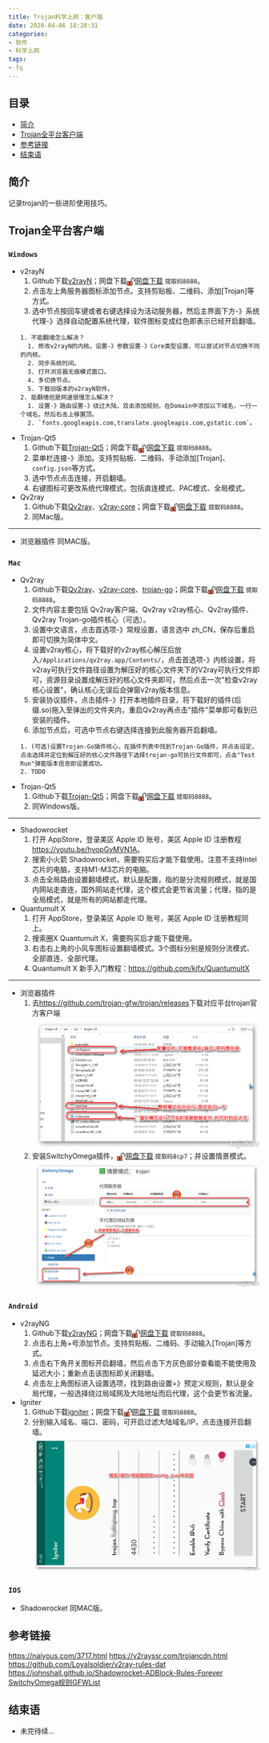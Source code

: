 ```yaml
---
title: Trojan科学上网：客户端
date: 2020-04-06 18:28:31
categories:
- 软件
- 科学上网
tags:
- fq
---
```


## 目录

- [简介](#简介)
- [Trojan全平台客户端](#Trojan全平台客户端)
- [参考链接](#参考链接)
- [结束语](#结束语)

## 简介

记录trojan的一些进阶使用技巧。

## Trojan全平台客户端

### `Windows`

- v2rayN
  1. Github下载[v2rayN](https://github.com/2dust/v2rayN/releases)；网盘下载<img src="st-trojan-advanced/dowload.png" width="16" height="16" align="center" />[网盘下载](https://pan.baidu.com/s/1s5gDIPgvJN2TdHnp-YsC7A?pwd=8888) `提取码8888`。
  2. 点击左上角服务器图标添加节点。支持剪贴板、二维码、添加[Trojan]等方式。
  3. 选中节点按回车键或者右键选择设为活动服务器，然后主界面下方-》系统代理-》选择自动配置系统代理，软件图标变成红色即表示已经开启翻墙。
  ```
  1. 不能翻墙怎么解决？
    1. 修改v2rayN的内核。设置-》参数设置-》Core类型设置，可以尝试对节点切换不同的内核。
    2. 同步系统时间。
    3. 打开浏览器无痕模式窗口。
    4. 多切换节点。
    5. 下载旧版本的v2rayN软件。
  2. 能翻墙但是网速很慢怎么解决？
    1. 设置-》路由设置-》绕过大陆，双击添加规则，在Domain中添加以下域名，一行一个域名，然后右击上移置顶。
    2. `fonts.googleapis.com,translate.googleapis.com,gstatic.com`。
  ```
- Trojan-Qt5
  1. Github下载[Trojan-Qt5](https://github.com/Trojan-Qt5/Trojan-Qt5/releases)；网盘下载<img src="st-trojan-advanced/dowload.png" width="16" height="16" align="center" />[网盘下载](https://pan.baidu.com/s/1_CYwT6VDaZPBSHMrEvs3iQ?pwd=8888) `提取码8888`。
  2. 菜单栏连接-》添加。支持剪贴板、二维码、手动添加[Trojan]、`config.json`等方式。
  3. 选中节点点击连接，开启翻墙。
  4. 右键图标可更改系统代理模式，包括直连模式、PAC模式、全局模式。
- Qv2ray
  1. Github下载[Qv2ray](https://github.com/Qv2ray/Qv2ray/releases)、[v2ray-core](https://github.com/v2ray/v2ray-core/releases)；网盘下载<img src="st-trojan-advanced/dowload.png" width="16" height="16" align="center" />[网盘下载](https://pan.baidu.com/s/1N5ZRDOYkZaH7oWg9cxziBQ?pwd=8888) `提取码8888`。
  2. 同Mac版。
---
- 浏览器插件
  同MAC版。

### `Mac`

- Qv2ray
  1. Github下载[Qv2ray](https://github.com/Qv2ray/Qv2ray/releases)、[v2ray-core](https://github.com/v2ray/v2ray-core/releases)、[trojan-go](https://github.com/p4gefau1t/trojan-go/releases)；网盘下载<img src="st-trojan-advanced/dowload.png" width="16" height="16" align="center" />[网盘下载](https://pan.baidu.com/s/1N5ZRDOYkZaH7oWg9cxziBQ?pwd=8888) `提取码8888`。
  2. 文件内容主要包括 Qv2ray客户端、Qv2ray v2ray核心、Qv2ray插件、Qv2ray Trojan-go插件核心（可选）。
  3. 设置中文语言，点击首选项-》常规设置，语言选中 zh_CN，保存后重启即可切换为简体中文。
  4. 设置v2ray核心，将下载好的v2ray核心解压后放入`/Applications/qv2ray.app/Contents/`，点击首选项-》内核设置，将v2ray可执行文件路径设置为解压好的核心文件夹下的V2ray可执行文件即可，资源目录设置成解压好的核心文件夹即可，然后点击一次"检查v2ray核心设置"，确认核心无误后会弹窗v2ray版本信息。
  5. 安装协议插件，点击插件-》打开本地插件目录，将下载好的插件(后缀.so)拖入至弹出的文件夹内，重启Qv2ray再点击"插件"菜单即可看到已安装的插件。
  6. 添加节点后，可选中节点右键选择连接到此服务器开启翻墙。
  ```
  1. (可选)设置Trojan-Go插件核心，在插件列表中找到Trojan-Go插件，并点击设定，点击选择并定位到解压好的核心文件路径下选择trojan-go可执行文件即可，点击"Test Run"弹窗版本信息即设置成功。
  2. TODO
  ```
- Trojan-Qt5
  1. Github下载[Trojan-Qt5](https://github.com/Trojan-Qt5/Trojan-Qt5/releases)；网盘下载<img src="st-trojan-advanced/dowload.png" width="16" height="16" align="center" />[网盘下载](https://pan.baidu.com/s/1_CYwT6VDaZPBSHMrEvs3iQ?pwd=8888) `提取码8888`。
  2. 同Windows版。
---
- Shadowrocket
  1. 打开 AppStore，登录美区 Apple ID 账号，美区 Apple ID 注册教程<https://youtu.be/hyopGvMVN1A>。
  2. 搜索小火箭 Shadowrocket，需要购买后才能下载使用。注意不支持Intel芯片的电脑，支持M1-M3芯片的电脑。
  3. 点击全局路由设置翻墙模式。默认是配置，指的是分流规则模式，就是国内网站走直连，国外网站走代理，这个模式会更节省流量；代理，指的是全局模式，就是所有的网站都走代理。
- Quantumult X
  1. 打开 AppStore，登录美区 Apple ID 账号，美区 Apple ID 注册教程同上。
  2. 搜索圈X Quantumult X，需要购买后才能下载使用。
  3. 右击右上角的小风车图标设置翻墙模式。3个图标分别是规则分流模式、全部直连、全部代理。
  4. Quantumult X 新手入门教程：<https://github.com/kjfx/QuantumultX>
---
- 浏览器插件
  1. 去<https://github.com/trojan-gfw/trojan/releases>下载对应平台trojan官方客户端
     ![抱歉,图片休息了](st-trojan-advanced/st-trojan-basic-003.png "trojan客户端")
  2. 安装SwitchyOmega插件，<img src="st-trojan-basic/dowload.png" width="16" height="16" align="center" />[网盘下载](https://pan.baidu.com/s/1nN60uMMsit4XNYS90eASaw) `提取码8cp7`；并设置情景模式。
     ![抱歉,图片休息了](st-trojan-advanced/st-trojan-basic-004.png "SwitchyOmega设置")

### `Android`

- v2rayNG
  1. Github下载[v2rayNG](https://github.com/2dust/v2rayNG/releases)；网盘下载<img src="st-trojan-advanced/dowload.png" width="16" height="16" align="center" />[网盘下载](https://pan.baidu.com/s/1R960U-r8URwrH9jMgrT_oQ?pwd=8888) `提取码8888`。
  2. 点击右上角+号添加节点。支持剪贴板、二维码、手动输入[Trojan]等方式。
  3. 点击右下角开关图标开启翻墙，然后点击下方灰色部分查看能不能使用及延迟大小；重新点击该图标即关闭翻墙。
  4. 点击左上角图标进入设置选项，找到路由设置=》预定义规则，默认是全局代理，一般选择绕过局域网及大陆地址而后代理，这个会更节省流量。
- Igniter
  1. Github下载[igniter](https://github.com/trojan-gfw/igniter/releases)；网盘下载<img src="st-trojan-advanced/dowload.png" width="16" height="16" align="center" />[网盘下载](https://pan.baidu.com/s/1LKOjYQWgtGexbo6IO00WgA?pwd=8888) `提取码8888`。
  2. 分别输入域名、端口、密码，可开启过滤大陆域名/IP，点击连接开启翻墙。
  ![抱歉,图片休息了](st-trojan-advanced/st-trojan-basic-005.png "Igniter客户端")

### `IOS`

- Shadowrocket
  同MAC版。

## 参考链接

<https://naiyous.com/3717.html>
<https://v2rayssr.com/trojancdn.html>
<https://github.com/Loyalsoldier/v2ray-rules-dat>
<https://johnshall.github.io/Shadowrocket-ADBlock-Rules-Forever>
[SwitchyOmega规则GFWList](https://github.com/gfwlist/gfwlist)

## 结束语

- 未完待续...